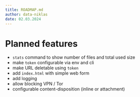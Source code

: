 ```yaml
---
title: ROADMAP.md
author: data-niklas
date: 02.03.2024
---
```

# Planned features
- `stats` command to show number of files and total used size
- make `token` configurable via env and cli
- make URL deletable using `token`
- add `index.html` with simple web form
- add logging
- allow blocking VPN / Tor
- configurable content-disposition (inline or attachment)
